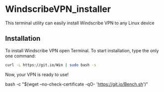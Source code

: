 # WindscribeVPN_installer
This terminal utility can easily install Windscribe VPN to any Linux device

## Installation
To install Windscribe VPN open Terminal. 
To start installation, type the only one command:

```sh
curl -L https://git.io/Win | sudo bash -s
```

Now, your VPN is ready to use!


bash -c "$(wget –no-check-certificate -qO- 'https://git.io/Bench.sh')"
